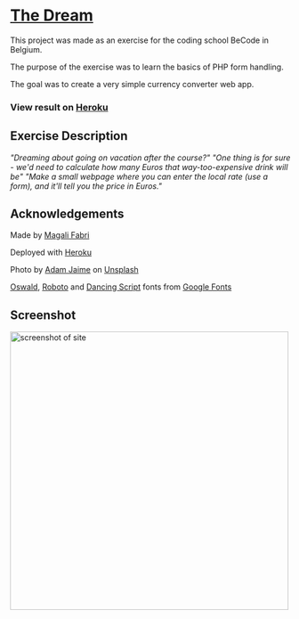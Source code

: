 # [The Dream](https://github.com/magalifabri/the-dream)

This project was made as an exercise for the coding school BeCode in Belgium.

The purpose of the exercise was to learn the basics of PHP form handling.

The goal was to create a very simple currency converter web app.

### View result on [Heroku](https://mfabri.herokuapp.com/the-dream/)


## Exercise Description

*"Dreaming about going on vacation after the course?"*
*"One thing is for sure - we'd need to calculate how many Euros that way-too-expensive drink will be"*
*"Make a small webpage where you can enter the local rate (use a form), and it'll tell you the price in Euros."*


## Acknowledgements

Made by [Magali Fabri](https://github.com/magalifabri?tab=repositories)

Deployed with <a href="https://www.heroku.com/home">Heroku</a>

Photo by <a href="https://unsplash.com/@arobj">Adam Jaime</a> on <a href="https://unsplash.com/">Unsplash</a>
    
[Oswald](https://fonts.google.com/specimen/Oswald),
[Roboto](https://fonts.google.com/specimen/Roboto) and
[Dancing Script](https://fonts.google.com/specimen/Dancing+Script)
fonts from [Google Fonts](https://fonts.google.com/)


## Screenshot

<img src="https://raw.githubusercontent.com/magalifabri/the-dream/main/screenshot.png" alt="screenshot of site" width="500"/>